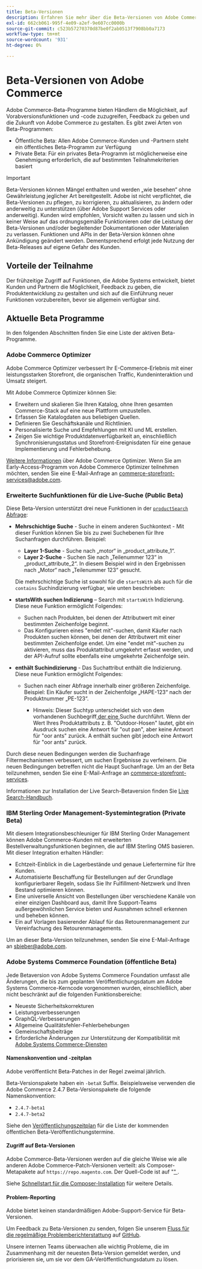 ```yaml
---
title: Beta-Versionen
description: Erfahren Sie mehr über die Beta-Versionen von Adobe Commerce und wie Sie teilnehmen können.
exl-id: 662cb061-995f-4e09-a2ef-9e607cc0000b
source-git-commit: c523b57270370d87be0f2ab0513f7908bb0a7173
workflow-type: tm+mt
source-wordcount: '931'
ht-degree: 0%

---
```


# Beta-Versionen von Adobe Commerce

Adobe Commerce-Beta-Programme bieten Händlern die Möglichkeit, auf Vorabversionsfunktionen und -code zuzugreifen, Feedback zu geben und die Zukunft von Adobe Commerce zu gestalten. Es gibt zwei Arten von Beta-Programmen:

- Öffentliche Beta: Allen Adobe Commerce-Kunden und -Partnern steht ein öffentliches Beta-Programm zur Verfügung
- Private Beta: Für ein privates Beta-Programm ist möglicherweise eine Genehmigung erforderlich, die auf bestimmten Teilnahmekriterien basiert

>[!IMPORTANT]
>
>Beta-Versionen können Mängel enthalten und werden „wie besehen“ ohne Gewährleistung jeglicher Art bereitgestellt. Adobe ist nicht verpflichtet, die Beta-Versionen zu pflegen, zu korrigieren, zu aktualisieren, zu ändern oder anderweitig zu unterstützen (über Adobe Support Services oder anderweitig). Kunden wird empfohlen, Vorsicht walten zu lassen und sich in keiner Weise auf das ordnungsgemäße Funktionieren oder die Leistung der Beta-Versionen und/oder begleitender Dokumentationen oder Materialien zu verlassen. Funktionen und APIs in der Beta-Version können ohne Ankündigung geändert werden. Dementsprechend erfolgt jede Nutzung der Beta-Releases auf eigene Gefahr des Kunden.

## Vorteile der Teilnahme

Der frühzeitige Zugriff auf Funktionen, die Adobe Systems entwickelt, bietet Kunden und Partnern die Möglichkeit, Feedback zu geben, die Produktentwicklung zu gestalten und sich auf die Einführung neuer Funktionen vorzubereiten, bevor sie allgemein verfügbar sind.

## Aktuelle Beta Programme

In den folgenden Abschnitten finden Sie eine Liste der aktiven Beta-Programme.

### Adobe Commerce Optimizer

Adobe Commerce Optimizer verbessert Ihr E-Commerce-Erlebnis mit einer leistungsstarken Storefront, die organischen Traffic, Kundeninteraktion und Umsatz steigert.

Mit Adobe Commerce Optimizer können Sie:

- Erweitern und skalieren Sie Ihren Katalog, ohne Ihren gesamten Commerce-Stack auf eine neue Plattform umzustellen.
- Erfassen Sie Katalogdaten aus beliebigen Quellen.
- Definieren Sie Geschäftskanäle und Richtlinien.
- Personalisierte Suche und Empfehlungen mit KI und ML erstellen.
- Zeigen Sie wichtige Produktdatenverfügbarkeit an, einschließlich Synchronisierungsstatus und Storefront-Ereignisdaten für eine genaue Implementierung und Fehlerbehebung.

[Weitere Informationen](https://experienceleague.adobe.com/docs/commerce/optimizer/overview.html) über Adobe Commerce Optimizer. Wenn Sie am Early-Access-Programm von Adobe Commerce Optimizer teilnehmen möchten, senden Sie eine E-Mail-Anfrage an [commerce-storefront-services@adobe.com](mailto:commerce-storefront-services@adobe.com).

### Erweiterte Suchfunktionen für die Live-Suche (Public Beta)

Diese Beta-Version unterstützt drei neue Funktionen in der [`productSearch` Abfrage](https://developer.adobe.com/commerce/services/graphql/live-search/product-search/):

- **Mehrschichtige Suche** - Suche in einem anderen Suchkontext - Mit dieser Funktion können Sie bis zu zwei Suchebenen für Ihre Suchanfragen durchführen. Beispiel:

   - **Layer 1-Suche** - Suche nach „motor“ in „product_attribute_1“.
   - **Layer 2-Suche** - Suchen Sie nach „Teilenummer 123“ in „product_attribute_2“. In diesem Beispiel wird in den Ergebnissen nach „Motor“ nach „Teilenummer 123“ gesucht.

  Die mehrschichtige Suche ist sowohl für die `startsWith` als auch für die `contains` Suchindizierung verfügbar, wie unten beschrieben:

- **startsWith suchen Indizierung** – Search mit `startsWith` Indizierung. Diese neue Funktion ermöglicht Folgendes:

   - Suchen nach Produkten, bei denen der Attributwert mit einer bestimmten Zeichenfolge beginnt.
   - Das Konfigurieren eines &quot;endet mit&quot;-suchen, damit Käufer nach Produkten suchen können, bei denen der Attributwert mit einer bestimmten Zeichenfolge endet. Um eine &quot;endet mit&quot;-suchen zu aktivieren, muss das Produktattribut umgekehrt erfasst werden, und der API-Aufruf sollte ebenfalls eine umgekehrte Zeichenfolge sein.

- **enthält Suchindizierung** - Das Suchattribut enthält die Indizierung. Diese neue Funktion ermöglicht Folgendes:

   - Suchen nach einer Abfrage innerhalb einer größeren Zeichenfolge. Beispiel: Ein Käufer sucht in der Zeichenfolge „HAPE-123“ nach der Produktnummer „PE-123“.

      - Hinweis: Dieser Suchtyp unterscheidet sich von dem vorhandenen Suchbegriff[ der eine ](https://developer.adobe.com/commerce/services/graphql/live-search/product-search/#phrase) Suche durchführt. Wenn der Wert Ihres Produktattributs z. B. &quot;Outdoor-Hosen&quot; lautet, gibt ein Ausdruck suchen eine Antwort für &quot;out pan&quot;, aber keine Antwort für &quot;oor ants&quot; zurück. A enthält suchen gibt jedoch eine Antwort für &quot;oor ants&quot; zurück.

Durch diese neuen Bedingungen werden die Suchanfrage Filtermechanismen verbessert, um suchen Ergebnisse zu verfeinern. Die neuen Bedingungen betreffen nicht die Haupt Suchanfrage. Um an der Beta teilzunehmen, senden Sie eine E-Mail-Anfrage an [commerce-storefront-services](mailto:commerce-storefront-services@adobe.com).

Informationen zur Installation der Live Search-Betaversion finden Sie [Live Search-Handbuch](https://experienceleague.adobe.com/en/docs/commerce/live-search/install#install-the-live-search-beta).

### IBM Sterling Order Management-Systemintegration (Private Beta)

Mit diesem Integrationsbeschleuniger für IBM Sterling Order Management können Adobe Commerce-Kunden mit erweiterten Bestellverwaltungsfunktionen beginnen, die auf IBM Sterling OMS basieren. Mit dieser Integration erhalten Händler:

- Echtzeit-Einblick in die Lagerbestände und genaue Liefertermine für Ihre Kunden.
- Automatisierte Beschaffung für Bestellungen auf der Grundlage konfigurierbarer Regeln, sodass Sie Ihr Fulfillment-Netzwerk und Ihren Bestand optimieren können.
- Eine universelle Ansicht von Bestellungen über verschiedene Kanäle von einer einzigen Dashboard aus, damit Ihre Support-Teams außergewöhnlichen Service bieten und Ausnahmen schnell erkennen und beheben können.
- Ein auf Vorlagen basierender Ablauf für das Retourenmanagement zur Vereinfachung des Retourenmanagements.

Um an dieser Beta-Version teilzunehmen, senden Sie eine E-Mail-Anfrage an [sbieber@adobe.com](mailto:sbieber@adobe.com).

### Adobe Systems Commerce Foundation (öffentliche Beta)

Jede Betaversion von Adobe Systems Commerce Foundation umfasst alle Änderungen, die bis zum geplanten Veröffentlichungsdatum am Adobe Systems Commerce-Kerncode vorgenommen wurden, einschließlich, aber nicht beschränkt auf die folgenden Funktionsbereiche:

- Neueste Sicherheitskorrekturen
- Leistungsverbesserungen
- GraphQL-Verbesserungen
- Allgemeine Qualitätsfehler-Fehlerbehebungen
- Gemeinschaftsbeiträge
- Erforderliche Änderungen zur Unterstützung der Kompatibilität mit [Adobe Systems Commerce-Diensten](https://experienceleague.adobe.com/docs/commerce/user-guides/home.html)

#### Namenskonvention und -zeitplan

Adobe veröffentlicht Beta-Patches in der Regel zweimal jährlich.

Beta-Versionspakete haben ein `-betaX` Suffix. Beispielsweise verwenden die Adobe Commerce 2.4.7 Beta-Versionspakete die folgende Namenskonvention:

- `2.4.7-beta1`
- `2.4.7-beta2`

Siehe den [Veröffentlichungszeitplan](schedule.md) für die Liste der kommenden öffentlichen Beta-Veröffentlichungstermine.

#### Zugriff auf Beta-Versionen

Adobe Commerce-Beta-Versionen werden auf die gleiche Weise wie alle anderen Adobe Commerce-Patch-Versionen verteilt: als Composer-Metapakete auf `https://repo.magento.com`. Der Quell-Code ist auf &quot;[&quot; ](https://github.com/magento/magento2).

Siehe [Schnellstart für die Composer-Installation](../installation/composer.md) für weitere Details.

#### Problem-Reporting

Adobe bietet keinen standardmäßigen Adobe-Support-Service für Beta-Versionen.

Um Feedback zu Beta-Versionen zu senden, folgen Sie unserem [Fluss für die regelmäßige Problemberichterstattung](https://developer.adobe.com/commerce/contributor/guides/code-contributions/) auf [GitHub](https://github.com/magento/magento2).

Unsere internen Teams überwachen alle wichtig Probleme, die im Zusammenhang mit der neuesten Beta-Version gemeldet werden, und priorisieren sie, um sie vor dem GA-Veröffentlichungsdatum zu lösen.
